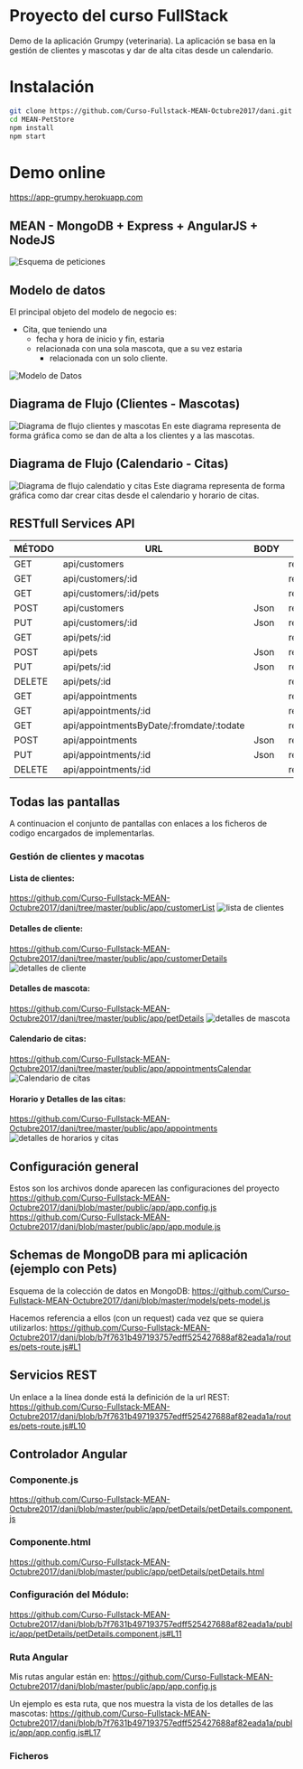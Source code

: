 # Proyecto del curso FullStack
Demo de la aplicación Grumpy (veterinaria).
La aplicación se basa en la gestión de clientes y mascotas y dar de alta citas desde un calendario.

# Instalación

```bash
git clone https://github.com/Curso-Fullstack-MEAN-Octubre2017/dani.git
cd MEAN-PetStore
npm install
npm start

```

# Demo online
https://app-grumpy.herokuapp.com

## MEAN - MongoDB + Express + AngularJS + NodeJS
![Esquema de peticiones](https://raw.githubusercontent.com/Curso-Fullstack-MEAN-Octubre2017/dani/master/public/images/readme_img/image6.jpg)

## Modelo de datos

El principal objeto del modelo de negocio es:

- Cita, que teniendo una 
	-  fecha y hora de inicio y fin, estaria 
	-  relacionada con una sola mascota, que a su vez estaria 
		-  relacionada con un solo cliente.


![Modelo de Datos](https://raw.githubusercontent.com/Curso-Fullstack-MEAN-Octubre2017/MEAN-PetStore/master/public/images/modelo-datos.png)

## Diagrama de Flujo (Clientes - Mascotas)
![Diagrama de flujo clientes y mascotas](https://raw.githubusercontent.com/Curso-Fullstack-MEAN-Octubre2017/dani/master/public/images/readme_img/image1.png)
En este diagrama representa de forma gráfica como se dan de alta a los clientes y a las mascotas.

## Diagrama de Flujo (Calendario - Citas)
![Diagrama de flujo calendatio y citas](https://raw.githubusercontent.com/Curso-Fullstack-MEAN-Octubre2017/dani/master/public/images/readme_img/image3.png)
Este diagrama representa de forma gráfica como dar crear citas desde el calendario y horario de citas.

## RESTfull Services API
| MÉTODO  |  URL  |  BODY  |  RESPONSE |
|---|---|---|---|
|  GET  |  api/customers  |    |  res.json(customers) |
|  GET  |  api/customers/:id  |    |  res.json(customer) |
|  GET  |  api/customers/:id/pets  |    |  res.json(pets) |
|  POST  |  api/customers  |  Json  |  res.json(customer) |
|  PUT  |  api/customers/:id  |  Json  |  res.json(customer) |
|  GET  |  api/pets/:id  |    |  res.json(pets) |
|  POST  |  api/pets  |  Json  |  res.json(pet) |
|  PUT  |  api/pets/:id  |  Json  |  res.json(pet) |
|  DELETE  |  api/pets/:id  |    |  res.sendStatus(200) |
|  GET  |  api/appointments  |    |  res.json(appointments) |
|  GET  |  api/appointments/:id  |    |  res.json(appointment) |
|  GET  |  api/appointmentsByDate/:fromdate/:todate  |    |  res.json(appointmentsByDate) |
|  POST  |  api/appointments  |  Json  |  res.json(appointment) |
|  PUT  |  api/appointments/:id  |  Json  |  res.json(appointment) |
|  DELETE  |  api/appointments/:id  |    |  res.sendStatus(200) |

## Todas las pantallas 

A continuacion el conjunto de pantallas con enlaces a los ficheros de codigo encargados de implementarlas.

### Gestión de clientes y macotas

#### Lista de clientes:
https://github.com/Curso-Fullstack-MEAN-Octubre2017/dani/tree/master/public/app/customerList
![lista de clientes](https://raw.githubusercontent.com/Curso-Fullstack-MEAN-Octubre2017/dani/master/public/images/readme_img/image8.jpg)

#### Detalles de cliente:
https://github.com/Curso-Fullstack-MEAN-Octubre2017/dani/tree/master/public/app/customerDetails
![detalles de cliente](https://raw.githubusercontent.com/Curso-Fullstack-MEAN-Octubre2017/dani/master/public/images/readme_img/image4.jpg)

#### Detalles de mascota:
https://github.com/Curso-Fullstack-MEAN-Octubre2017/dani/tree/master/public/app/petDetails
![detalles de mascota](https://raw.githubusercontent.com/Curso-Fullstack-MEAN-Octubre2017/dani/master/public/images/readme_img/image5.jpg)

#### Calendario de citas:
https://github.com/Curso-Fullstack-MEAN-Octubre2017/dani/tree/master/public/app/appointmentsCalendar
![Calendario de citas](https://raw.githubusercontent.com/Curso-Fullstack-MEAN-Octubre2017/dani/master/public/images/readme_img/image7.jpg)

#### Horario y Detalles de las citas:
https://github.com/Curso-Fullstack-MEAN-Octubre2017/dani/tree/master/public/app/appointments
![detalles de horarios y citas](https://raw.githubusercontent.com/Curso-Fullstack-MEAN-Octubre2017/dani/master/public/images/readme_img/image2.jpg)

## Configuración general

Estos son los archivos donde aparecen las configuraciones del proyecto
https://github.com/Curso-Fullstack-MEAN-Octubre2017/dani/blob/master/public/app/app.config.js
https://github.com/Curso-Fullstack-MEAN-Octubre2017/dani/blob/master/public/app/app.module.js

## Schemas de MongoDB para mi aplicación (ejemplo con Pets)

Esquema de la colección de datos en MongoDB:
https://github.com/Curso-Fullstack-MEAN-Octubre2017/dani/blob/master/models/pets-model.js

Hacemos referencia a ellos (con un request) cada vez que se quiera utilizarlos:
https://github.com/Curso-Fullstack-MEAN-Octubre2017/dani/blob/b7f7631b497193757edff525427688af82eada1a/routes/pets-route.js#L1

## Servicios REST

Un enlace a la línea donde está la definición de la url REST:
https://github.com/Curso-Fullstack-MEAN-Octubre2017/dani/blob/b7f7631b497193757edff525427688af82eada1a/routes/pets-route.js#L10

## Controlador Angular

### Componente.js
https://github.com/Curso-Fullstack-MEAN-Octubre2017/dani/blob/master/public/app/petDetails/petDetails.component.js

### Componente.html
https://github.com/Curso-Fullstack-MEAN-Octubre2017/dani/blob/master/public/app/petDetails/petDetails.html

### Configuración del Módulo:
https://github.com/Curso-Fullstack-MEAN-Octubre2017/dani/blob/b7f7631b497193757edff525427688af82eada1a/public/app/petDetails/petDetails.component.js#L11

### Ruta Angular
Mis rutas angular están en:
https://github.com/Curso-Fullstack-MEAN-Octubre2017/dani/blob/master/public/app/app.config.js

Un ejemplo es esta ruta, que nos muestra la vista de los detalles de las mascotas:
https://github.com/Curso-Fullstack-MEAN-Octubre2017/dani/blob/b7f7631b497193757edff525427688af82eada1a/public/app/app.config.js#L17

### Ficheros <script> incluidos en el index.html
https://github.com/Curso-Fullstack-MEAN-Octubre2017/dani/blob/master/public/index.html#L33

## Servicios de AngularJS con Resource
Creamos un servicio, "service" en Angular, con factory y resource. Usamos $resource en lugar de $http.

Para utilizar Resource n el index.html debemos agregar el link al archivo js:
https://github.com/Curso-Fullstack-MEAN-Octubre2017/dani/blob/b7f7631b497193757edff525427688af82eada1a/public/index.html#L23 

Creamos el servicio en nuestra carpeta de servicios:
https://github.com/Curso-Fullstack-MEAN-Octubre2017/dani/blob/master/public/app/services/customersService.js

Y lo utilizo por ejemplo en :
https://github.com/Curso-Fullstack-MEAN-Octubre2017/dani/blob/b7f7631b497193757edff525427688af82eada1a/public/app/customerDetails/customerDetails.component.js#L20

## Directivas en Angular

https://github.com/Curso-Fullstack-MEAN-Octubre2017/dani/blob/master/public/app/directives/directives.js

Ejemplo de directivas en un formulario:
https://github.com/Curso-Fullstack-MEAN-Octubre2017/dani/blob/b7f7631b497193757edff525427688af82eada1a/public/app/directives/directives.js#L4 

Usado en:
https://github.com/Curso-Fullstack-MEAN-Octubre2017/dani/blob/b7f7631b497193757edff525427688af82eada1a/public/app/petDetails/petDetails.html#L7

## Eventos en AngularJS - Componentes anidados

En angularjs tenemos una forma muy sencilla de manejar los eventos que suceden en nuestras aplicaciones gracias a $broadcast, $emit y $on. 

Con $emit y $broadcast lanzamos los eventos y con $scope.$on los capturamos.

En el proyecto lo usamos en el apartado de citas (appointments). 
https://github.com/Curso-Fullstack-MEAN-Octubre2017/dani/tree/master/public/app/appointments 

En diferentes partes de los controladores se usa $broadcast, $emit y $on.
Ej: $emit (El componente hijo envia los datos al padre): 
https://github.com/Curso-Fullstack-MEAN-Octubre2017/dani/blob/b7f7631b497193757edff525427688af82eada1a/public/app/appointments/appointmentsDay/appointmentsDay.component.js#L55 

Ej: $on (Con $on los componentes escuchan los datos):
https://github.com/Curso-Fullstack-MEAN-Octubre2017/dani/blob/b7f7631b497193757edff525427688af82eada1a/public/app/appointments/appointmentsDay/appointmentsDay.component.js#L22
 
Ej: $broadcast  (El componente padre envia los datos al hijo):
https://github.com/Curso-Fullstack-MEAN-Octubre2017/dani/blob/b7f7631b497193757edff525427688af82eada1a/public/app/appointments/appointments.component.js#L23





